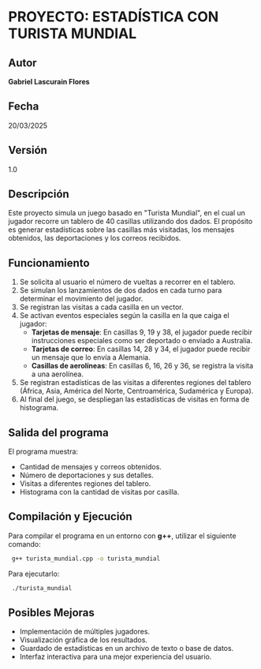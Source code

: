 # PROYECTO: ESTADÍSTICA CON TURISTA MUNDIAL

## Autor
**Gabriel Lascurain Flores**

## Fecha
20/03/2025

## Versión
1.0

## Descripción
Este proyecto simula un juego basado en "Turista Mundial", en el cual un jugador recorre un tablero de 40 casillas utilizando dos dados. El propósito es generar estadísticas sobre las casillas más visitadas, los mensajes obtenidos, las deportaciones y los correos recibidos.

## Funcionamiento
1. Se solicita al usuario el número de vueltas a recorrer en el tablero.
2. Se simulan los lanzamientos de dos dados en cada turno para determinar el movimiento del jugador.
3. Se registran las visitas a cada casilla en un vector.
4. Se activan eventos especiales según la casilla en la que caiga el jugador:
   - **Tarjetas de mensaje**: En casillas 9, 19 y 38, el jugador puede recibir instrucciones especiales como ser deportado o enviado a Australia.
   - **Tarjetas de correo**: En casillas 14, 28 y 34, el jugador puede recibir un mensaje que lo envía a Alemania.
   - **Casillas de aerolíneas**: En casillas 6, 16, 26 y 36, se registra la visita a una aerolínea.
5. Se registran estadísticas de las visitas a diferentes regiones del tablero (África, Asia, América del Norte, Centroamérica, Sudamérica y Europa).
6. Al final del juego, se despliegan las estadísticas de visitas en forma de histograma.

## Salida del programa
El programa muestra:
- Cantidad de mensajes y correos obtenidos.
- Número de deportaciones y sus detalles.
- Visitas a diferentes regiones del tablero.
- Histograma con la cantidad de visitas por casilla.

## Compilación y Ejecución
Para compilar el programa en un entorno con **g++**, utilizar el siguiente comando:
```sh
 g++ turista_mundial.cpp -o turista_mundial
```
Para ejecutarlo:
```sh
 ./turista_mundial
```

## Posibles Mejoras
- Implementación de múltiples jugadores.
- Visualización gráfica de los resultados.
- Guardado de estadísticas en un archivo de texto o base de datos.
- Interfaz interactiva para una mejor experiencia del usuario.

